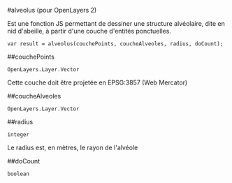 #alveolus (pour OpenLayers 2)

Est une fonction JS permettant de dessiner une structure alvéolaire, dite en nid d'abeille, à partir d'une couche d'entités ponctuelles.

`var result = alveolus(couchePoints, coucheAlveoles, radius, doCount);`

##couchePoints

`OpenLayers.Layer.Vector`

Cette couche doit être projetée en EPSG:3857 (Web Mercator)

##coucheAlveoles

`OpenLayers.Layer.Vector`

##radius

`integer`

Le radius est, en mètres, le rayon de l'alvéole

##doCount

`boolean`